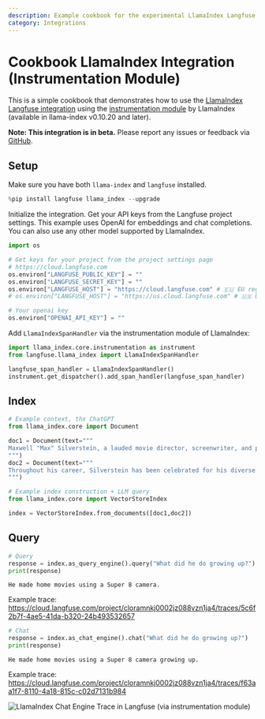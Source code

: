 ```yaml
---
description: Example cookbook for the experimental LlamaIndex Langfuse integration using the instrumentation module of LlamaIndex.
category: Integrations
---
```


# Cookbook LlamaIndex Integration (Instrumentation Module)

This is a simple cookbook that demonstrates how to use the [LlamaIndex Langfuse integration](https://langfuse.com/docs/integrations/llama-index/get-started) using the [instrumentation module](https://docs.llamaindex.ai/en/stable/module_guides/observability/instrumentation/) by LlamaIndex (available in llama-index v0.10.20 and later).

**Note: This integration is in beta.** Please report any issues or feedback via [GitHub](/issues).

## Setup

Make sure you have both `llama-index` and `langfuse` installed.


```python
%pip install langfuse llama_index --upgrade
```

Initialize the integration. Get your API keys from the Langfuse project settings. This example uses OpenAI for embeddings and chat completions. You can also use any other model supported by LlamaIndex.


```python
import os

# Get keys for your project from the project settings page
# https://cloud.langfuse.com
os.environ["LANGFUSE_PUBLIC_KEY"] = ""
os.environ["LANGFUSE_SECRET_KEY"] = ""
os.environ["LANGFUSE_HOST"] = "https://cloud.langfuse.com" # 🇪🇺 EU region
# os.environ["LANGFUSE_HOST"] = "https://us.cloud.langfuse.com" # 🇺🇸 US region

# Your openai key
os.environ["OPENAI_API_KEY"] = ""
```

Add `LlamaIndexSpanHandler` via the instrumentation module of LlamaIndex:


```python
import llama_index.core.instrumentation as instrument
from langfuse.llama_index import LlamaIndexSpanHandler

langfuse_span_handler = LlamaIndexSpanHandler()
instrument.get_dispatcher().add_span_handler(langfuse_span_handler)
```

## Index


```python
# Example context, thx ChatGPT
from llama_index.core import Document

doc1 = Document(text="""
Maxwell "Max" Silverstein, a lauded movie director, screenwriter, and producer, was born on October 25, 1978, in Boston, Massachusetts. A film enthusiast from a young age, his journey began with home movies shot on a Super 8 camera. His passion led him to the University of Southern California (USC), majoring in Film Production. Eventually, he started his career as an assistant director at Paramount Pictures. Silverstein's directorial debut, “Doors Unseen,” a psychological thriller, earned him recognition at the Sundance Film Festival and marked the beginning of a successful directing career.
""")
doc2 = Document(text="""
Throughout his career, Silverstein has been celebrated for his diverse range of filmography and unique narrative technique. He masterfully blends suspense, human emotion, and subtle humor in his storylines. Among his notable works are "Fleeting Echoes," "Halcyon Dusk," and the Academy Award-winning sci-fi epic, "Event Horizon's Brink." His contribution to cinema revolves around examining human nature, the complexity of relationships, and probing reality and perception. Off-camera, he is a dedicated philanthropist living in Los Angeles with his wife and two children.
""")
```


```python
# Example index construction + LLM query
from llama_index.core import VectorStoreIndex

index = VectorStoreIndex.from_documents([doc1,doc2])
```

## Query


```python
# Query
response = index.as_query_engine().query("What did he do growing up?")
print(response)
```

    He made home movies using a Super 8 camera.
    

Example trace: https://cloud.langfuse.com/project/cloramnkj0002jz088vzn1ja4/traces/5c6f2b7f-4ae5-41da-b320-24b493532657


```python
# Chat
response = index.as_chat_engine().chat("What did he do growing up?")
print(response)
```

    He made home movies using a Super 8 camera growing up.
    

Example trace: https://cloud.langfuse.com/project/cloramnkj0002jz088vzn1ja4/traces/f63aa1f7-8110-4a18-815c-c02d7131b984

![LlamaIndex Chat Engine Trace in Langfuse (via instrumentation module)](https://langfuse.com/images/cookbook/integration_llama-index_instrumentation_chatengine_trace.png)
